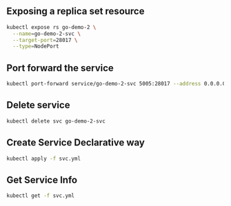 ## Exposing a replica set resource
```bash
kubectl expose rs go-demo-2 \
  --name=go-demo-2-svc \
  --target-port=28017 \
  --type=NodePort
```

## Port forward the service
```bash
kubectl port-forward service/go-demo-2-svc 5005:28017 --address 0.0.0.0
```

## Delete service
```bash
kubectl delete svc go-demo-2-svc
```

## Create Service Declarative way

```bash
kubectl apply -f svc.yml 
```

## Get Service Info

```bash
kubectl get -f svc.yml 
```
